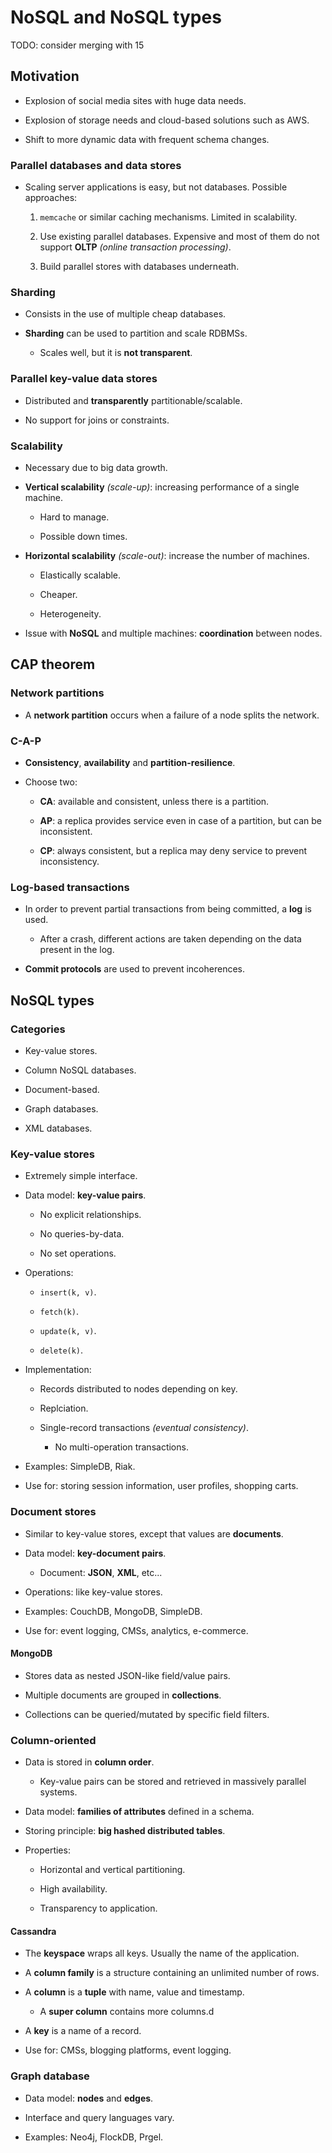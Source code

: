 



# NoSQL and NoSQL types

TODO: consider merging with 15

## Motivation

* Explosion of social media sites with huge data needs.

* Explosion of storage needs and cloud-based solutions such as AWS.

* Shift to more dynamic data with frequent schema changes.

### Parallel databases and data stores

* Scaling server applications is easy, but not databases. Possible approaches:

    1. `memcache` or similar caching mechanisms. Limited in scalability.

    2. Use existing parallel databases. Expensive and most of them do not support **OLTP** *(online transaction processing)*.

    3. Build parallel stores with databases underneath.

### Sharding

* Consists in the use of multiple cheap databases.

* **Sharding** can be used to partition and scale RDBMSs.

    * Scales well, but it is **not transparent**.



### Parallel key-value data stores

* Distributed and **transparently** partitionable/scalable.

* No support for joins or constraints.


### Scalability

* Necessary due to big data growth.

* **Vertical scalability** *(scale-up)*: increasing performance of a single machine. 

    * Hard to manage.

    * Possible down times.

* **Horizontal scalability** *(scale-out)*: increase the number of machines.

    * Elastically scalable. 

    * Cheaper.

    * Heterogeneity.

* Issue with **NoSQL** and multiple machines: **coordination** between nodes.




## CAP theorem

### Network partitions

* A **network partition** occurs when a failure of a node splits the network.

### C-A-P

* **Consistency**, **availability** and **partition-resilience**.

* Choose two:

    * **CA**: available and consistent, unless there is a partition.

    * **AP**: a replica provides service even in case of a partition, but can be inconsistent.

    * **CP**: always consistent, but a replica may deny service to prevent inconsistency.

### Log-based transactions

* In order to prevent partial transactions from being committed, a **log** is used.

    * After a crash, different actions are taken depending on the data present in the log.

* **Commit protocols** are used to prevent incoherences.




## NoSQL types

### Categories

* Key-value stores.

* Column NoSQL databases.

* Document-based.

* Graph databases.

* XML databases.

### Key-value stores

* Extremely simple interface.

* Data model: **key-value pairs**.
    
    * No explicit relationships.

    * No queries-by-data.

    * No set operations.

* Operations: 

    * `insert(k, v)`.

    * `fetch(k)`.

    * `update(k, v)`.

    * `delete(k)`.

* Implementation:

    * Records distributed to nodes depending on key.

    * Replciation.

    * Single-record transactions *(eventual consistency)*.

        * No multi-operation transactions.

* Examples: SimpleDB, Riak.

* Use for: storing session information, user profiles, shopping carts.



### Document stores

* Similar to key-value stores, except that values are **documents**.

* Data model: **key-document pairs**.

    * Document: **JSON**, **XML**, etc...

* Operations: like key-value stores.

* Examples: CouchDB, MongoDB, SimpleDB.

* Use for: event logging, CMSs, analytics, e-commerce.

#### MongoDB

* Stores data as nested JSON-like field/value pairs.

* Multiple documents are grouped in **collections**.

* Collections can be queried/mutated by specific field filters.





### Column-oriented

* Data is stored in **column order**.

    * Key-value pairs can be stored and retrieved in massively parallel systems.

* Data model: **families of attributes** defined in a schema.

* Storing principle: **big hashed distributed tables**.

* Properties:

    * Horizontal and vertical partitioning.

    * High availability.

    * Transparency to application.


#### Cassandra

* The **keyspace** wraps all keys. Usually the name of the application.

* A **column family** is a structure containing an unlimited number of rows.

* A **column** is a **tuple** with name, value and timestamp.

    * A **super column** contains more columns.d

* A **key** is a name of a record.

* Use for: CMSs, blogging platforms, event logging.

### Graph database

* Data model: **nodes** and **edges**.

* Interface and query languages vary.

* Examples: Neo4j, FlockDB, Prgel.